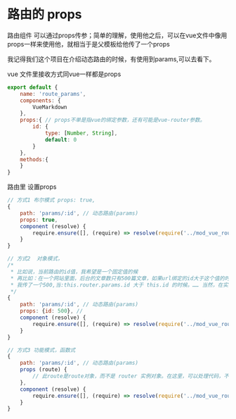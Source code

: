 # 路由的 props


路由组件 可以通过props传参；简单的理解，使用他之后，可以在vue文件中像用props一样来使用他，就相当于是父模板给他传了一个props

我记得我们这个项目在介绍动态路由的时候，有使用到params,可以去看下。

vue 文件里接收方式同vue一样都是props
```javascript
export default {
    name: 'route_params',
    components: {
        VueMarkdown
    },
    props:{ // props不单是指vue的绑定参数，还有可能是vue-router参数。
        id: {
            type: [Number, String],
            default: 0
        }
    },
    methods:{
    }
}
```


路由里 设置props

```javascript
// 方式1 布尔模式 props: true,
{
    path: 'params/:id', // 动态路由(params)
    props: true,
    component (resolve) {
        require.ensure([], (require) => resolve(require('../mod_vue_router/route_matching/params/route_params.vue')), 'route_params');
    }
}

```


```javascript
// 方式2  对象模式，
/* 
 * 比如说，当前路由的id值，我希望是一个固定值的候
 * 再比如：在一个网站里面，后台的文章数只有500篇文章，如果url绑定的id大于这个值的时候，我要如何处理
 * 我传了一个500,当:this.router.params.id 大于 this.id 的时候。…… 当然，在实际当中，一般没人会这么去处理，直接让他去404页面
 */
{
    path: 'params/:id', // 动态路由(params)
    props: {id: 500}, // 
    component (resolve) {
        require.ensure([], (require) => resolve(require('../mod_vue_router/route_matching/params/route_params.vue')), 'route_params');
    }
}
```


```javascript
// 方式3 功能模式，函数式
{
    path: 'params/:id', // 动态路由(params)
    props (route) {
        // 此route是route对象，而不是 router 实例对象。在这里，可以处理代码，不过，最好不要这样做，这样会让我们的路由文件不好维护
    }, 
    component (resolve) {
        require.ensure([], (require) => resolve(require('../mod_vue_router/route_matching/params/route_params.vue')), 'route_params');
    }
}
```
